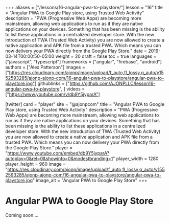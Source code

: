 +++
aliases = ["/lessons/16-angular-pwa-to-playstore/"]
lesson = "16"
title = "Angular PWA to Google Play store, using Trusted Web Activity"
description = "PWA (Progressive Web Apps) are becoming more mainstream, allowing web applications to run as if they are native applications on your devices. Something that has been missing is the ability to list these applications in a centralized developer store. With the new introduction of TWA (Trusted Web Activity) you are now allowed to create a native application and APK file from a trusted PWA. Which means you can now delivery your PWA directly from the Google Play Store."
date = 2019-03-14T00:00:50-05:00
weight = 20
draft = false
toc = true
languages = ["javascript", "typescript"]
frameworks = ["angular", "firebase", "android"]
authors = ["Alex Patterson"]
images = ["https://res.cloudinary.com/ajonp/image/upload/f_auto,fl_lossy,q_auto/v1552593285/ajonp-ajonp-com/16-angular-pwa-to-playstore/angular-pwa-to-playstore.jpg"]
githublinks = ["https://github.com/AJONPLLC/lesson16-angular-pwa-to-playstore", ]
videos = ["https://www.youtube.com/v/db9Y5jyparA"]

[twitter]
  card = "player"
  site = "@ajonpcom"
  title = "Angular PWA to Google Play store, using Trusted Web Activity"
  description = "PWA (Progressive Web Apps) are becoming more mainstream, allowing web applications to run as if they are native applications on your devices. Something that has been missing is the ability to list these applications in a centralized developer store. With the new introduction of TWA (Trusted Web Activity) you are now allowed to create a native application and APK file from a trusted PWA. Which means you can now delivery your PWA directly from the Google Play Store."
  player = "https://www.youtube.com/embed/db9Y5jyparA?autoplay=0&rel=0&showinfo=0&modestbranding=1"
  player_width = 1280
  player_height = 960
  image = "https://res.cloudinary.com/ajonp/image/upload/f_auto,fl_lossy,q_auto/v1552593285/ajonp-ajonp-com/16-angular-pwa-to-playstore/angular-pwa-to-playstore.jpg"
  image_alt = "Angular PWA to Google Play Store"
+++

# Angular PWA to Google Play Store

Coming soon....